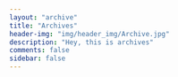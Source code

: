 ```yaml
---
layout: "archive"
title: "Archives"
header-img: "img/header_img/Archive.jpg"
description: "Hey, this is archives"
comments: false
sidebar: false
---
```

